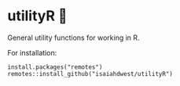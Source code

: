 # utilityR :construction_worker:

General utility functions for working in R. 

For installation:

```
install.packages("remotes")
remotes::install_github("isaiahdwest/utilityR")
```
